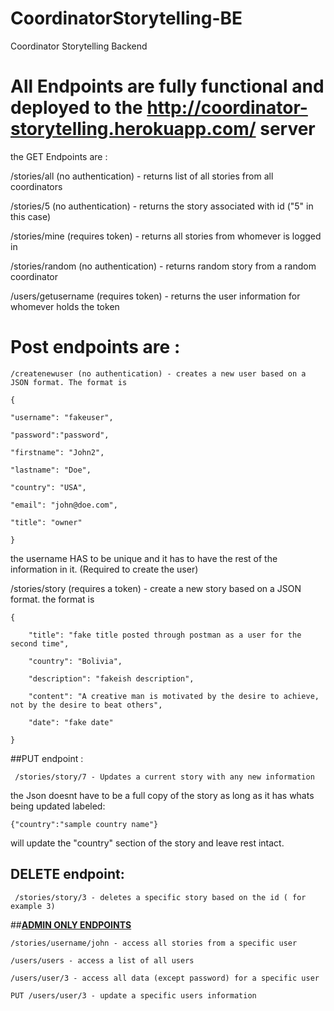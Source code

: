# CoordinatorStorytelling-BE
Coordinator Storytelling Backend


# All  Endpoints are fully functional and deployed to the http://coordinator-storytelling.herokuapp.com/ server

the GET Endpoints are :
 
/stories/all     (no authentication) - returns list of all stories from all coordinators

/stories/5      (no authentication) - returns the story associated with id ("5" in this case)

/stories/mine (requires token) - returns all stories from whomever is logged in

/stories/random (no authentication) - returns random story from a random coordinator

/users/getusername (requires token) - returns the user information for whomever holds the token





# Post endpoints are :


    
    /createnewuser (no authentication) - creates a new user based on a JSON format. The format is 

    {
   
    "username": "fakeuser",
  
    "password":"password",
   
    "firstname": "John2",
  
    "lastname": "Doe",
 
    "country": "USA",
 
    "email": "john@doe.com",
  
    "title": "owner"
   
    }

the username HAS to be unique and it has to have the rest of the information in it. (Required to create the user)

/stories/story (requires a token) - create a new story based on a JSON format. the format is

    {
       
        "title": "fake title posted through postman as a user for the second time",
        
        "country": "Bolivia",
        
        "description": "fakeish description",
        
        "content": "A creative man is motivated by the desire to achieve, not by the desire to beat others",
        
        "date": "fake date"
        
    }
 
 ##PUT endpoint :
 
     /stories/story/7 - Updates a current story with any new information
 
 the Json doesnt have to be a full copy of the story as long as it has whats being updated labeled:
 
    {"country":"sample country name"}
 
 will update the "country" section of the story and leave rest intact.
 
 
 ## DELETE endpoint:
 
     /stories/story/3 - deletes a specific story based on the id ( for example 3)
 

##<u><b>ADMIN ONLY ENDPOINTS</b></u>
 
 
    /stories/username/john - access all stories from a specific user

    /users/users - access a list of all users 

    /users/user/3 - access all data (except password) for a specific user

    PUT /users/user/3 - update a specific users information
 

